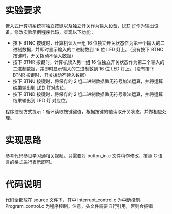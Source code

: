 # 实验要求

嵌入式计算机系统将独立按键以及独立开关作为输入设备，LED 灯作为输出设备。修改实验示例程序代码，实现以下功能：


- 按下 BTNC 按键时，计算机读入一组 16 位独立开关状态作为第一个输入的二进制数据，并即时显示输入的二进制数到 16 位 LED 灯上。（没有按下 BTNC 按键时，开关拨动不读入数据）
- 按下 BTNR 按键时，计算机读入另一组 16 位独立开关状态作为第二个输入的二进制数据，并即时显示输入的二进制数到 16 位 LED 灯上。（没有按下 BTNR 按键时，开关拨动不读入数据）
- 按下 BTNU 按键时，将保存的 2 组二进制数据做无符号加法运算，并将运算结果输出到 LED 灯对应位。
- 按下 BTND 按键时，将保存的 2 组二进制数据做无符号乘法运算，并将运算结果输出到 LED 灯 对应位。

程序控制方式提示：循环读取按键键值，根据按键的值读取开关状态，并做相应处理。

# 实现思路

参考代码参见学习通相关视频。只需要对 button_in.c 文件稍作修改，按照 C 语言的格式进行表示即可。

# 代码说明

代码全都放在 source 文件下，其中 Interrupt_control.c 为中断控制，Program_control.c 为程序控制。注意，头文件需要自行引用，否则会报错
